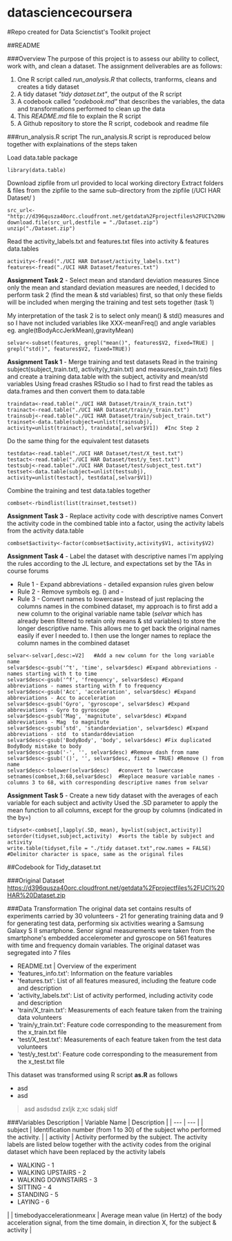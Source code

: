 datasciencecoursera
===================

#Repo created for Data Scienctist's Toolkit project

##README

###Overview
The purpose of this project is to assess our ability to collect, work with, and clean a dataset. The assignment deliverables are as follows:

1. One R script called *run_analysis.R* that collects, tranforms, cleans and creates a tidy dataset
2. A tidy dataset *"tidy dataset.txt"*, the output of the R script
3. A codebook called *"codebook.md"* that describes the variables, the data and transformations performed to clean up the data
4. This *README.md* file to explain the R script
5. A Github repository to store the R script, codebook and readme file

###run_analysis.R script
The run_analysis.R script is reproduced below together with explainations of the steps taken

Load data.table package
```
library(data.table)
```

Download zipfile from url provided to local working directory
Extract folders & files from the zipfile to the same sub-directory from the zipfile (/UCI HAR Dataset/ )
```
src_url<-"http://d396qusza40orc.cloudfront.net/getdata%2Fprojectfiles%2FUCI%20HAR%20Dataset.zip"
download.file(src_url,destfile = "./Dataset.zip")
unzip("./Dataset.zip")
```

Read the activity_labels.txt and features.txt files into activity & features data.tables
```
activity<-fread("./UCI HAR Dataset/activity_labels.txt")
features<-fread("./UCI HAR Dataset/features.txt")
```

**Assignment Task 2** - Select mean and standard deviation measures
Since only the mean and standard deviation measures are needed, I decided to perform task 2 (find the mean & std variables) first, so that only these fields will be included when merging the training and test sets together (task 1)

My interpretation of the task 2 is to select only mean() & std() measures and so I have not included variables like XXX-meanFreq() and angle variables eg. angle(tBodyAccJerkMean),gravityMean)
```
selvar<-subset(features, grepl("mean()", features$V2, fixed=TRUE) | grepl("std()", features$V2, fixed=TRUE))
```

**Assignment Task 1** - Merge training and test datasets
Read in the training subject(subject_train.txt), activity(y_train.txt) and measures(x_train.txt) files and create a training data.table with the subject, activity and mean/std variables
Using fread crashes RStudio so I had to first read the tables as data.frames and then convert them to data.table
```
traindata<-read.table("./UCI HAR Dataset/train/X_train.txt")
trainact<-read.table("./UCI HAR Dataset/train/y_train.txt")
trainsubj<-read.table("./UCI HAR Dataset/train/subject_train.txt")
trainset<-data.table(subject=unlist(trainsubj), activity=unlist(trainact), traindata[,selvar$V1])  #Inc Step 2
```

Do the same thing for the equivalent test datasets
```
testdata<-read.table("./UCI HAR Dataset/test/X_test.txt")
testact<-read.table("./UCI HAR Dataset/test/y_test.txt")
testsubj<-read.table("./UCI HAR Dataset/test/subject_test.txt")
testset<-data.table(subject=unlist(testsubj), activity=unlist(testact), testdata[,selvar$V1])
```

Combine the training and test data.tables together
```
combset<-rbindlist(list(trainset,testset))
```

**Assignment Task 3** - Replace activity code with descriptive names
Convert the activity code in the combined table into a factor, using the activity labels from the activity data.table
```
combset$activity<-factor(combset$activity,activity$V1, activity$V2)
```

**Assignment Task 4** - Label the dataset with descriptive names
I'm applying the rules according to the JL lecture, and expectations set by the TAs in course forums
- Rule 1 - Expand abbreviations - detailed expansion rules given below
- Rule 2 - Remove symbols eg. () and -
- Rule 3 - Convert names to lowercase
Instead of just replacing the columns names in the combined dataset, my approach is to first add a new column to the original variable name table (*selvar* which has already been filtered to retain only means & std variables) to store the longer descriptive name. This allows me to get back the original names easily if ever I needed to.
I then use the longer names to replace the column names in the combined dataset
```
selvar<-selvar[,desc:=V2]	#Add a new column for the long variable name
selvar$desc<-gsub('^t', 'time', selvar$desc) #Expand abbreviations - names starting with t to time
selvar$desc<-gsub('^f', 'frequency', selvar$desc) #Expand abbreviations - names starting with f to frequency
selvar$desc<-gsub('Acc', 'acceleration', selvar$desc) #Expand abbreviations - Acc to acceleration
selvar$desc<-gsub('Gyro', 'gyroscope', selvar$desc) #Expand abbreviations - Gyro to gyroscope
selvar$desc<-gsub('Mag', 'magnitute', selvar$desc) #Expand abbreviations - Mag  to magnitute
selvar$desc<-gsub('std', 'standardeviation', selvar$desc) #Expand abbreviations - std  to standarddeviation
selvar$desc<-gsub('BodyBody', 'body', selvar$desc) #Fix duplicated BodyBody mistake to body
selvar$desc<-gsub('-', '', selvar$desc) #Remove dash from name
selvar$desc<-gsub('()', '', selvar$desc, fixed = TRUE) #Remove () from name
selvar$desc<-tolower(selvar$desc) 	#convert to lowercase
setnames(combset,3:68,selvar$desc)	#Replace measure variable names - columns 3 to 68, with corresponding descriptive names from selvar
```

**Assignment Task 5** - Create a new tidy dataset with the averages of each variable for each subject and activity
Used the .SD parameter to apply the mean function to all columns, except for the group by columns (indicated in the by=)
```
tidyset<-combset[,lapply(.SD, mean), by=list(subject,activity)]
setorder(tidyset,subject,activity)	#sorts the table by subject and activity
write.table(tidyset,file = "./tidy dataset.txt",row.names = FALSE)	#Delimitor character is space, same as the original files
```

##Codebook for Tidy_dataset.txt

###Original Dataset
https://d396qusza40orc.cloudfront.net/getdata%2Fprojectfiles%2FUCI%20HAR%20Dataset.zip


###Data Transformation
The original data set contains results of experiments carried by 30 volunteers - 21 for generating training data and 9 for generating test data, performing six activities wearing a Samsung Galaxy S II smartphone. Senor signal measurements were taken from the smartphone's embedded accelerometer and gyroscope on 561 features with time and frequency domain variables. The original dataset was segregated into 7 files
- README.txt | Overview of the experiment
- 'features_info.txt':   Information on the feature variables
- 'features.txt': List of all features measured, including the feature code and description
- 'activity_labels.txt': List of activity performed, including activity code and description
- 'train/X_train.txt': Measurements of each feature taken from the training data volunteers
- 'train/y_train.txt': Feature code corresponding to the measurement from the x_train.txt file
- 'test/X_test.txt': Measurements of each feature taken from the test data volunteers
- 'test/y_test.txt': Feature code corresponding to the measurement from the x_test.txt file

This dataset was transformed using R script **as.R**  as follows
- asd
- asd

> asd
> asdsdsd zxljk z;xc
> sdakj sldf

###Variables Description
| Variable Name | Description |
| --- | --- |
| subject | Identification number (from 1 to 30) of the subject who performed the activity. |
| activity | Activity performed by the subject. The activity labels are listed below together with the activity codes from the original dataset which have been replaced by the activity labels <ul><li> WALKING - 1</li><li> WALKING UPSTAIRS - 2</li><li> WALKING DOWNSTAIRS - 3</li><li> SITTING - 4</li><li> STANDING - 5</li><li> LAYING - 6</li></ul>|
| timebodyaccelerationmeanx | Average mean value (in Hertz) of the body acceleration signal, from the time domain, in direction X, for the subject & activity |
